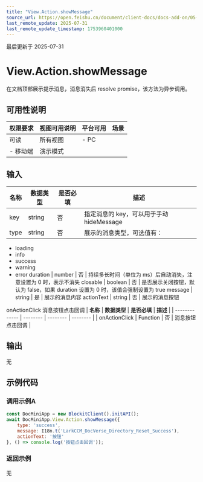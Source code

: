 ```yaml
---
title: "View.Action.showMessage"
source_url: https://open.feishu.cn/document/client-docs/docs-add-on/05-api-doc/view/action/View.Action.showMessage
last_remote_update: 2025-07-31
last_remote_update_timestamp: 1753960401000
---
```

最后更新于 2025-07-31

# View.Action.showMessage
在文档顶部展示提示消息，消息消失后 resolve promise，该方法为异步调用。

## 可用性说明

权限要求 | 视图可用说明 | 平台可用 | 场景
--- | --- | --- | ---
可读 | 所有视图 | - PC  
- 移动端 | 演示模式

## 输入

名称 | 数据类型 | 是否必填 | 描述
--- | --- | --- | ---
key | string | 否 | 指定消息的 key，可以用于手动 hideMessage
type | string | 否 | 展示的消息类型，可选值有：  
- loading  
- info  
- success  
- warning  
- error
duration | number | 否 | 持续多长时间（单位为 ms）后自动消失，注意设置为 0 时，表示不消失
closable | boolean | 否 | 是否展示关闭按钮，默认为 false，如果 duration 设置为 0 时，该值会强制设置为 true
message | string | 是 | 展示的消息内容
actionText | string | 否 | 展示的消息按钮

onActionClick
消息按钮点击回调
| **名称**        | **数据类型** | **是否必填** | **描述**   |
| ------------- | -------- | -------- | -------- |
| onActionClick | Function | 否        | 消息按钮点击回调 |

## 输出

无

## 示例代码

### 调用示例A

```js
const DocMiniApp = new BlockitClient().initAPI();
await DocMiniApp.View.Action.showMessage({
    type: 'success',
    message: I18n.t('LarkCCM_DocVerse_Directory_Reset_Success'),
    actionText: '按钮'
}, () => console.log('按钮点击回调'));
```

### 返回示例

无
